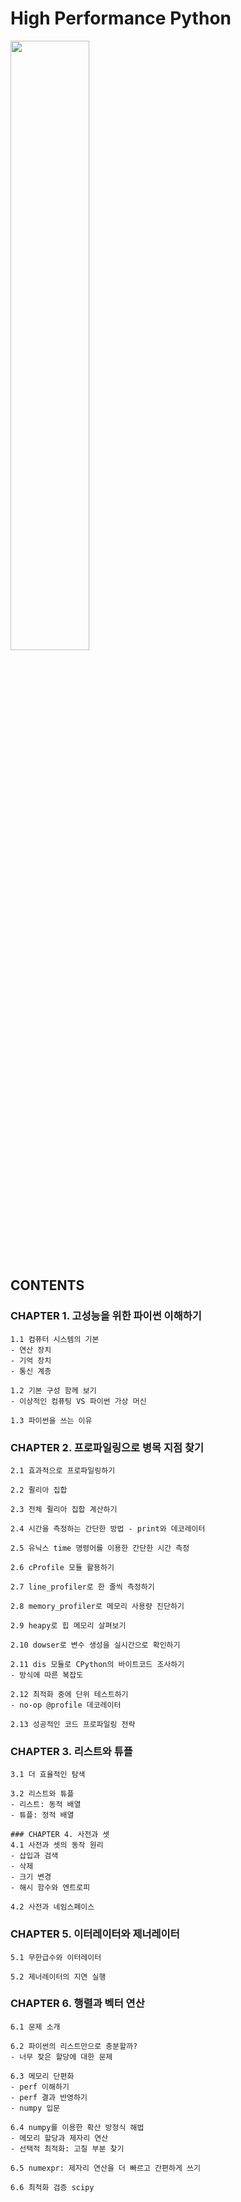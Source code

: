 # High Performance Python

<img src="https://tensorflowkorea.files.wordpress.com/2016/05/high_performance_python.png?w=700&h=" width="50%" height="50%">

## CONTENTS

### CHAPTER 1. 고성능을 위한 파이썬 이해하기
```
1.1 컴퓨터 시스템의 기본
- 연산 장치
- 기억 장치
- 통신 계층

1.2 기본 구성 함께 보기
- 이상적인 컴퓨팅 VS 파이썬 가상 머신

1.3 파이썬을 쓰는 이유
```

### CHAPTER 2. 프로파일링으로 병목 지점 찾기
```
2.1 효과적으로 프로파일링하기

2.2 쥘리아 집합

2.3 전체 쥘리아 집합 계산하기

2.4 시간을 측정하는 간단한 방법 - print와 데코레이터

2.5 유닉스 time 명령어를 이용한 간단한 시간 측정

2.6 cProfile 모듈 활용하기

2.7 line_profiler로 한 줄씩 측정하기

2.8 memory_profiler로 메모리 사용량 진단하기

2.9 heapy로 힙 메모리 살펴보기

2.10 dowser로 변수 생성을 실시간으로 확인하기

2.11 dis 모듈로 CPython의 바이트코드 조사하기 
- 방식에 따른 복잡도

2.12 최적화 중에 단위 테스트하기
- no-op @profile 데코레이터

2.13 성공적인 코드 프로파일링 전략
```

### CHAPTER 3. 리스트와 튜플
```
3.1 더 효율적인 탐색

3.2 리스트와 튜플
- 리스트: 동적 배열
- 튜플: 정적 배열

### CHAPTER 4. 사전과 셋
4.1 사전과 셋의 동작 원리
- 삽입과 검색
- 삭제
- 크기 변경
- 해시 함수와 엔트로피

4.2 사전과 네임스페이스
```

### CHAPTER 5. 이터레이터와 제너레이터
```
5.1 무한급수와 이터레이터

5.2 제너레이터의 지연 실행
```

### CHAPTER 6. 행렬과 벡터 연산
```
6.1 문제 소개

6.2 파이썬의 리스트만으로 충분할까?
- 너무 잦은 할당에 대한 문제

6.3 메모리 단편화
- perf 이해하기
- perf 결과 반영하기
- numpy 입문

6.4 numpy를 이용한 확산 방정식 해법
- 메모리 할당과 제자리 연산
- 선택적 최적화: 고칠 부분 찾기

6.5 numexpr: 제자리 연산을 더 빠르고 간편하게 쓰기

6.6 최적화 검증 scipy
```
